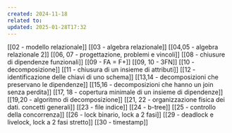 ```yaml
---
created: 2024-11-18
related to: 
updated: 2025-01-28T17:32
---
```

[[02 - modello relazionale]]
[[03 - algebra relazionale]]
[[04,05 - algebra relazionale 2]]
[[06, 07 - progettazione, problemi e vincoli]]
[[08 - chiusure di dipendenze funzionali]]
[[09 - FA = F+]]
[[09, 10 - 3FN]]
[[10 - decomposizione]]
[[11 - chiusura di un insieme di attributi]]
[[12 - identificazione delle chiavi di uno schema]]
[[13,14 - decomposizioni che preservano le dipendenze]]
[[15,16 - decomposizioni che hanno un join senza perdita]]
[[17, 18 - copertura minimale di un insieme di dipendenze]]
[[19,20 - algoritmo di decomposizione]]
[[21, 22 - organizzazione fisica dei dati. concetti generali]]
[[23 - file indice]]
[[24 - b-tree]]
[[25 - controllo della concorrenza]]
[[26 - lock binario, lock a 2 fasi]]
[[29 - deadlock e livelock, lock a 2 fasi stretto]]
[[30 - timestamp]]